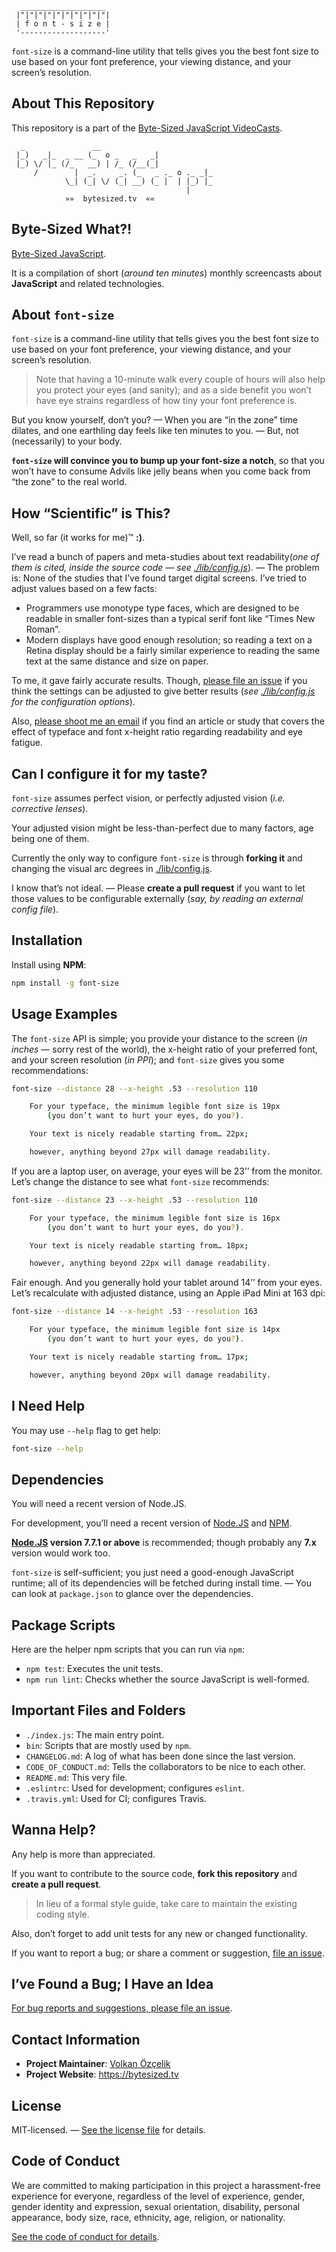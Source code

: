 ```
  ___________________
 |"|"|"|"|"|"|"|"|"|"|
 | f o n t - s i z e |
 '-------------------'
```

`font-size` is a command-line utility that tells gives you the best font size to use based on your font preference, your viewing distance, and your screen’s resolution.

## About This Repository

This repository is a part of the [Byte-Sized JavaScript VideoCasts][vidcast].

```
  _               __
 |_)   _|_  _ __ (_  o _   _   _|
 |_) \/ |_ (/_   __) | /_ (/__(_|
     /        |  _.     _. (_   _ ._ o ._ _|_
            \_| (_| \/ (_| __) (_ |  | |_) |_
                                       |
            »»  bytesized.tv  ««
```

## Byte-Sized What?!

[Byte-Sized JavaScript][vidcast].

It is a compilation of short (*around ten minutes*) monthly screencasts about **JavaScript** and related technologies.

[vidcast]: https://bytesized.tv/ "ByteSized.TV"

## About `font-size`

`font-size` is a command-line utility that tells gives you the best font size to use based on your font preference, your viewing distance, and your screen’s resolution.

> Note that having a 10-minute walk every couple of hours will also help you protect your eyes (and sanity); and as a side benefit you won’t have eye strains regardless of how tiny your font preference is.

But you know yourself, don’t you? — When you are “in the zone” time dilates, and one earthling day feels like ten minutes to you. — But, not (necessarily) to your body.

**`font-size` will convince you to bump up your font-size a notch**, so that you won’t have to consume Advils like jelly beans when you come back from “the zone” to the real world.

## How “Scientific” is This?

Well, so far (it works for me)™ **:)**.

I’ve read a bunch of papers and meta-studies about text readability(*one of them is cited, inside the source code — see [./lib/config.js](lib/config.js)*). — The problem is: None of the studies that I’ve found target digital screens. I’ve tried to adjust values based on a few facts:

* Programmers use monotype type faces, which are designed to be readable in smaller font-sizes than a typical serif font like “Times New Roman”.
* Modern displays have good enough resolution; so reading a text on a Retina display should be a fairly similar experience to reading the same text at the same distance and size on paper.

To me, it gave fairly accurate results. Though, [please file an issue](https://github.com/jsbites/font-size/issues/new) if you think the settings can be adjusted to give better results (*see [./lib/config.js](lib/config.js) for the configuration options*).

Also, [please shoot me an email](mailto:me@volkan.io) if you find an article or study that covers the effect of typeface and font x-height ratio regarding readability and eye fatigue.

## Can I configure it for my taste?

`font-size` assumes perfect vision, or perfectly adjusted vision (*i.e. corrective lenses*).

Your adjusted vision might be less-than-perfect due to many factors, age being one of them.

Currently the only way to configure `font-size` is through **forking it** and changing the visual arc degrees in [./lib/config.js](lib/config.js).

I know that’s not ideal. — Please **create a pull request** if you want to let those values to be configurable externally (*say, by reading an external config file*).

## Installation

Install using **NPM**:

```bash
npm install -g font-size
```

## Usage Examples

The `font-size` API is simple; you provide your distance to the screen (*in inches* — sorry rest of the world), the x-height ratio of your preferred font, and your screen resolution (*in PPI*); and `font-size` gives you some recommendations:

```bash
font-size --distance 28 --x-height .53 --resolution 110

    For your typeface, the minimum legible font size is 19px
        (you don’t want to hurt your eyes, do you?).

    Your text is nicely readable starting from… 22px;

    however, anything beyond 27px will damage readability.
```

If you are a laptop user, on average, your eyes will be 23’’ from the monitor. Let’s change the distance to see what `font-size` recommends:

```bash
font-size --distance 23 --x-height .53 --resolution 110

    For your typeface, the minimum legible font size is 16px
        (you don’t want to hurt your eyes, do you?).

    Your text is nicely readable starting from… 18px;

    however, anything beyond 22px will damage readability.
```

Fair enough. And you generally hold your tablet around 14’’ from your eyes. Let’s recalculate with adjusted distance, using an Apple iPad Mini at 163 dpi:

```bash
font-size --distance 14 --x-height .53 --resolution 163

    For your typeface, the minimum legible font size is 14px
        (you don’t want to hurt your eyes, do you?).

    Your text is nicely readable starting from… 17px;

    however, anything beyond 20px will damage readability.
```

## I Need Help

You may use `--help` flag to get help:

```bash
font-size --help
```

## Dependencies

You will need a recent version of Node.JS.

For development, you’ll need a recent version of [Node.JS](https://nodejs.org) and [NPM](https://npmjs.org).

**[Node.JS](https://nodejs.org) version 7.7.1 or above** is recommended; though probably any **7.x** version would work too.

`font-size` is self-sufficient; you just need a good-enough JavaScript runtime; all of its dependencies will be fetched during install time. — You can look at `package.json` to glance over the dependencies.

## Package Scripts

Here are the helper npm scripts that you can run via `npm`:

* `npm test`: Executes the unit tests.
* `npm run lint`: Checks whether the source JavaScript is well-formed.

## Important Files and Folders

* `./index.js`: The main entry point.
* `bin`: Scripts that are mostly used by `npm`.
* `CHANGELOG.md`: A log of what has been done since the last version.
* `CODE_OF_CONDUCT.md`: Tells the collaborators to be nice to each other.
* `README.md`: This very file.
* `.eslintrc`: Used for development; configures `eslint`.
* `.travis.yml`: Used for CI; configures Travis.

## Wanna Help?

Any help is more than appreciated.

If you want to contribute to the source code, **fork this repository** and **create a pull request**.

> In lieu of a formal style guide, take care to maintain the existing coding style.

Also, don’t forget to add unit tests for any new or changed functionality.

If you want to report a bug; or share a comment or suggestion, [file an issue](https://github.com/jsbites/font-size/issues/new).

## I’ve Found a Bug; I Have an Idea

[For bug reports and suggestions, please file an issue](https://github.com/jsbites/font-size/issues/new).

## Contact Information

* **Project Maintainer**: [Volkan Özçelik](https://volkan.io/)
* **Project Website**: <https://bytesized.tv>

## License

MIT-licensed. — [See the license file](LICENSE.md) for details.

## Code of Conduct

We are committed to making participation in this project a harassment-free experience for everyone, regardless of the level of experience, gender, gender identity and expression, sexual orientation, disability, personal appearance, body size, race, ethnicity, age, religion, or nationality.

[See the code of conduct for details](CODE_OF_CONDUCT.md).
